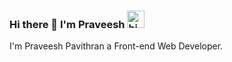 ### Hi there 👋  I'm Praveesh <img src="https://user-images.githubusercontent.com/1303154/88677602-1635ba80-d120-11ea-84d8-d263ba5fc3c0.gif" width="28px" alt="hi">

I'm Praveesh Pavithran a Front-end Web Developer.

<!--
**praveesh91/praveesh91** is a ✨ _special_ ✨ repository because its `README.md` (this file) appears on your GitHub profile.

Here are some ideas to get you started:

- 🔭 I’m currently working on ReactJS
- 🌱 I’m currently learning Typescript
- 👯 I’m looking to collaborate on ...
- 🤔 I’m looking for help with ...
- 💬 Ask me about front-end development
- 📫 How to reach me: ...
- 😄 Pronouns: ...
- ⚡ Fun fact: ...
-->
